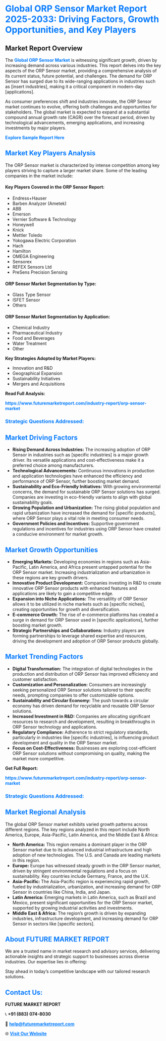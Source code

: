 <h1 style="color: #007BFF;">Global ORP Sensor Market Report 2025-2033: Driving Factors, Growth Opportunities, and Key Players</h1>

<section id="overview">
<h2>Market Report Overview</h2>
<p>The <a href="https://www.futuremarketreport.com/industry-report/orp-sensor-market" style="color: #007BFF; text-decoration: none;"><strong>Global ORP Sensor Market</strong></a> is witnessing significant growth, driven by increasing demand across various industries. This report delves into the key aspects of the ORP Sensor market, providing a comprehensive analysis of its current status, future potential, and challenges. The demand for ORP Sensor has surged due to its wide-ranging applications in industries such as [insert industries], making it a critical component in modern-day [applications].</p>
<p>As consumer preferences shift and industries innovate, the ORP Sensor market continues to evolve, offering both challenges and opportunities for stakeholders. The global market is expected to expand at a substantial compound annual growth rate (CAGR) over the forecast period, driven by technological advancements, emerging applications, and increasing investments by major players.</p>
</section>

<section id="overview">
<p><a href="https://www.futuremarketreport.com/request-sample/reportId=75482" style="color: #007BFF; text-decoration: none;"><strong>Explore Sample Report Here</strong></a></p>
</section>

<section id="key-players">
<h2 style="color: #007BFF;">Market Key Players Analysis</h2>
<p>The ORP Sensor market is characterized by intense competition among key players striving to capture a larger market share. Some of the leading companies in the market include:</p>
<h4>Key Players Covered in the ORP Sensor Report:</h4>
<ul><li>Endress+Hauser</li><li>Barben Analyzer (Ametek)</li><li>ABB</li><li>Emerson</li><li>Vernier Software &amp; Technology</li><li>Honeywell</li><li>Knick</li><li>Mettler Toledo</li><li>Yokogawa Electric Corporation</li><li>Hach</li><li>Hamilton</li><li>OMEGA Engineering</li><li>Sensorex</li><li>REFEX Sensors Ltd</li><li>PreSens Precision Sensing</li></ul>
<h4>ORP Sensor Market Segmentation by Type:</h4>
<ul><li>Glass Type Sensor</li><li>ISFET Sensor</li><li>Others</li></ul>

<h4>ORP Sensor Market Segmentation by Application:</h4>
<ul><li>Chemical Industry</li><li>Pharmaceutical Industry</li><li>Food and Beverages</li><li>Water Treatment</li><li>Other</li></ul>
<p><strong>Key Strategies Adopted by Market Players:</strong></p>
<ul>
<li>Innovation and R&D</li>
<li>Geographical Expansion</li>
<li>Sustainability Initiatives</li>
<li>Mergers and Acquisitions</li>
</ul>
</section>

<section>
<p><strong>Read Full Analysis: </strong></p><a href="https://www.futuremarketreport.com/industry-report/orp-sensor-market" style="color: #007BFF; text-decoration: none;"><strong>https://www.futuremarketreport.com/industry-report/orp-sensor-market</strong></a>
<h3 style="color: #007BFF;">Strategic Questions Addressed:</h3>
</section>

<section id="driving-factors">
<h2 style="color: #007BFF;">Market Driving Factors</h2>
<ul>
<li><strong>Rising Demand Across Industries:</strong> The increasing adoption of ORP Sensor in industries such as [specific industries] is a major growth driver. Its versatile applications and cost-effectiveness make it a preferred choice among manufacturers.</li>
<li><strong>Technological Advancements:</strong> Continuous innovations in production and application technologies have enhanced the efficiency and performance of ORP Sensor, further boosting market demand.</li>
<li><strong>Sustainability and Eco-Friendly Initiatives:</strong> With growing environmental concerns, the demand for sustainable ORP Sensor solutions has surged. Companies are investing in eco-friendly variants to align with global sustainability goals.</li>
<li><strong>Growing Population and Urbanization:</strong> The rising global population and rapid urbanization have increased the demand for [specific products], where ORP Sensor plays a vital role in meeting consumer needs.</li>
<li><strong>Government Policies and Incentives:</strong> Supportive government regulations and incentives for industries using ORP Sensor have created a conducive environment for market growth.</li>
</ul>
</section>

<section id="growth-opportunities">
<h2 style="color: #007BFF;">Market Growth Opportunities</h2>
<ul>
<li><strong>Emerging Markets:</strong> Developing economies in regions such as Asia-Pacific, Latin America, and Africa present untapped potential for the ORP Sensor market. Increasing industrialization and urbanization in these regions are key growth drivers.</li>
<li><strong>Innovative Product Development:</strong> Companies investing in R&D to create innovative ORP Sensor products with enhanced features and applications are likely to gain a competitive edge.</li>
<li><strong>Expansion into Niche Applications:</strong> The versatility of ORP Sensor allows it to be utilized in niche markets such as [specific niches], creating opportunities for growth and diversification.</li>
<li><strong>E-commerce Growth:</strong> The rise of e-commerce platforms has created a surge in demand for ORP Sensor used in [specific applications], further boosting market growth.</li>
<li><strong>Strategic Partnerships and Collaborations:</strong> Industry players are forming partnerships to leverage shared expertise and resources, driving the development and adoption of ORP Sensor products globally.</li>
</ul>
</section>

<section id="trending-factors">
<h2 style="color: #007BFF;">Market Trending Factors</h2>
<ul>
<li><strong>Digital Transformation:</strong> The integration of digital technologies in the production and distribution of ORP Sensor has improved efficiency and customer satisfaction.</li>
<li><strong>Customization and Personalization:</strong> Consumers are increasingly seeking personalized ORP Sensor solutions tailored to their specific needs, prompting companies to offer customizable options.</li>
<li><strong>Sustainability and Circular Economy:</strong> The push towards a circular economy has driven demand for recyclable and reusable ORP Sensor solutions.</li>
<li><strong>Increased Investment in R&D:</strong> Companies are allocating significant resources to research and development, resulting in breakthroughs in ORP Sensor technology and applications.</li>
<li><strong>Regulatory Compliance:</strong> Adherence to strict regulatory standards, particularly in industries like [specific industries], is influencing product development and quality in the ORP Sensor market.</li>
<li><strong>Focus on Cost-Effectiveness:</strong> Businesses are exploring cost-efficient ORP Sensor solutions without compromising on quality, making the market more competitive.</li>
</ul>
</section>

<section>
<p><strong>Get Full Report: </strong></p><a href="https://www.futuremarketreport.com/industry-report/orp-sensor-market" style="color: #007BFF; text-decoration: none;"><strong>https://www.futuremarketreport.com/industry-report/orp-sensor-market</strong></a>
<h3 style="color: #007BFF;">Strategic Questions Addressed:</h3>
</section>


<section id="regional-analysis">
<h2 style="color: #007BFF;">Market Regional Analysis</h2>
<p>The global ORP Sensor market exhibits varied growth patterns across different regions. The key regions analyzed in this report include North America, Europe, Asia-Pacific, Latin America, and the Middle East & Africa:</p>
<ul>
<li><strong>North America:</strong> This region remains a dominant player in the ORP Sensor market due to its advanced industrial infrastructure and high adoption of new technologies. The U.S. and Canada are leading markets in this region.</li>
<li><strong>Europe:</strong> Europe has witnessed steady growth in the ORP Sensor market, driven by stringent environmental regulations and a focus on sustainability. Key countries include Germany, France, and the U.K.</li>
<li><strong>Asia-Pacific:</strong> The Asia-Pacific region is experiencing rapid growth, fueled by industrialization, urbanization, and increasing demand for ORP Sensor in countries like China, India, and Japan.</li>
<li><strong>Latin America:</strong> Emerging markets in Latin America, such as Brazil and Mexico, present significant opportunities for the ORP Sensor market, supported by growing industrial activities and investments.</li>
<li><strong>Middle East & Africa:</strong> The region’s growth is driven by expanding industries, infrastructure development, and increasing demand for ORP Sensor in sectors like [specific sectors].</li>
</ul>
</section>

<footer>
<h2 style="color: #007BFF;">About FUTURE MARKET REPORT</h2>
<p>We are a trusted name in market research and advisory services, delivering actionable insights and strategic support to businesses across diverse industries. Our expertise lies in offering:</p>

<p>Stay ahead in today’s competitive landscape with our tailored research solutions.</p>

<h2 style="color: #007BFF;">Contact Us:</h2>
<p><strong>FUTURE MARKET REPORT</strong></p>
<p>📞 <strong>+91 (883) 074-8030</strong></p>
<p>📧 <strong><a href="mailto:help@futuremarketreport.com" style="color: #007BFF;">help@futuremarketreport.com</a></strong></p>
<p>🌐 <strong><a href="https://www.futuremarketreport.com/" style="color: #007BFF;">Visit Our Website</a></strong></p>
</footer>